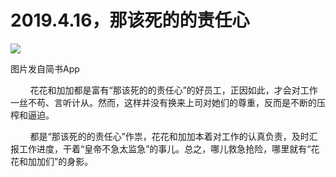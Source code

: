 
# 2019.4.16，那该死的的责任心

![](http://upload-images.jianshu.io/upload_images/3910675-baf220ba3963088c.jpg?imageMogr2/auto-orient/strip%7CimageView2/2/w/1080/q/50)  

图片发自简书App

  

        花花和加加都是富有“那该死的的责任心”的好员工，正因如此，才会对工作一丝不苟、言听计从。然而，这样并没有换来上司对她们的尊重，反而是不断的压榨和逼迫。

        都是“那该死的的责任心”作祟，花花和加加本着对工作的认真负责，及时汇报工作进度，干着“皇帝不急太监急”的事儿。总之，哪儿救急抢险，哪里就有“花花和加加们”的身影。